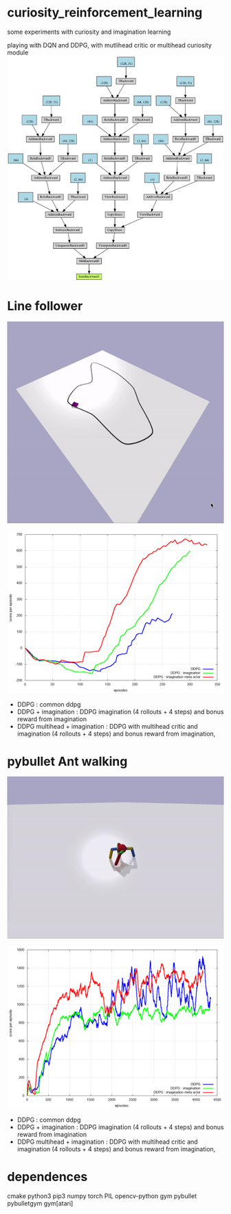 # curiosity_reinforcement_learning

some experiments with curiosity and imagination learning

playing with DQN and DDPG, with mutlihead critic or multihead curiosity module
![](images/graph.png)


# Line follower

![](images/line_follower.gif)

![](src/0_line_follower/results/training_score_per_episode.png)

* DDPG : common ddpg
* DDPG + imagination : DDPG imagination (4 rollouts + 4 steps) and bonus reward from imagination
* DDPG multihead + imagination : DDPG with multihead critic and imagination (4 rollouts + 4 steps) and bonus reward from imagination,



# pybullet Ant walking

![](images/ant.gif)

![](src/1_ant/results/training_score_per_episode.png)

* DDPG : common ddpg
* DDPG + imagination : DDPG imagination (4 rollouts + 4 steps) and bonus reward from imagination
* DDPG multihead + imagination : DDPG with multihead critic and imagination (4 rollouts + 4 steps) and bonus reward from imagination,


# dependences
cmake python3 pip3
numpy torch PIL opencv-python gym pybullet pybulletgym gym[atari]